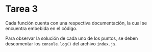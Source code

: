 # Tarea 3

Cada función cuenta con una respectiva documentación, la cual se encuentra embebida en el código.

Para observar la solución de cada uno de los puntos, se deben descomentar los `console.log()` del archivo `index.js`.
